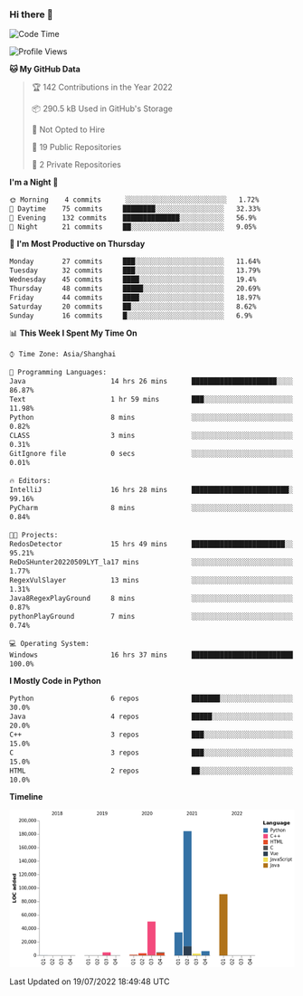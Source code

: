 ### Hi there 👋

<!--START_SECTION:waka-->
![Code Time](http://img.shields.io/badge/Code%20Time-0%20secs-blue)

![Profile Views](http://img.shields.io/badge/Profile%20Views-0-blue)

**🐱 My GitHub Data** 

> 🏆 142 Contributions in the Year 2022
 > 
> 📦 290.5 kB Used in GitHub's Storage 
 > 
> 🚫 Not Opted to Hire
 > 
> 📜 19 Public Repositories 
 > 
> 🔑 2 Private Repositories  
 > 
**I'm a Night 🦉** 

```text
🌞 Morning    4 commits      ░░░░░░░░░░░░░░░░░░░░░░░░░   1.72% 
🌆 Daytime    75 commits     ████████░░░░░░░░░░░░░░░░░   32.33% 
🌃 Evening    132 commits    ██████████████░░░░░░░░░░░   56.9% 
🌙 Night      21 commits     ██░░░░░░░░░░░░░░░░░░░░░░░   9.05%

```
📅 **I'm Most Productive on Thursday** 

```text
Monday       27 commits     ███░░░░░░░░░░░░░░░░░░░░░░   11.64% 
Tuesday      32 commits     ███░░░░░░░░░░░░░░░░░░░░░░   13.79% 
Wednesday    45 commits     ████░░░░░░░░░░░░░░░░░░░░░   19.4% 
Thursday     48 commits     █████░░░░░░░░░░░░░░░░░░░░   20.69% 
Friday       44 commits     ████░░░░░░░░░░░░░░░░░░░░░   18.97% 
Saturday     20 commits     ██░░░░░░░░░░░░░░░░░░░░░░░   8.62% 
Sunday       16 commits     █░░░░░░░░░░░░░░░░░░░░░░░░   6.9%

```


📊 **This Week I Spent My Time On** 

```text
⌚︎ Time Zone: Asia/Shanghai

💬 Programming Languages: 
Java                     14 hrs 26 mins      █████████████████████░░░░   86.87% 
Text                     1 hr 59 mins        ███░░░░░░░░░░░░░░░░░░░░░░   11.98% 
Python                   8 mins              ░░░░░░░░░░░░░░░░░░░░░░░░░   0.82% 
CLASS                    3 mins              ░░░░░░░░░░░░░░░░░░░░░░░░░   0.31% 
GitIgnore file           0 secs              ░░░░░░░░░░░░░░░░░░░░░░░░░   0.01%

🔥 Editors: 
IntelliJ                 16 hrs 28 mins      ████████████████████████░   99.16% 
PyCharm                  8 mins              ░░░░░░░░░░░░░░░░░░░░░░░░░   0.84%

🐱‍💻 Projects: 
RedosDetector            15 hrs 49 mins      ███████████████████████░░   95.21% 
ReDoSHunter20220509LYT_la17 mins             ░░░░░░░░░░░░░░░░░░░░░░░░░   1.77% 
RegexVulSlayer           13 mins             ░░░░░░░░░░░░░░░░░░░░░░░░░   1.31% 
Java8RegexPlayGround     8 mins              ░░░░░░░░░░░░░░░░░░░░░░░░░   0.87% 
pythonPlayGround         7 mins              ░░░░░░░░░░░░░░░░░░░░░░░░░   0.74%

💻 Operating System: 
Windows                  16 hrs 37 mins      █████████████████████████   100.0%

```

**I Mostly Code in Python** 

```text
Python                   6 repos             ███████░░░░░░░░░░░░░░░░░░   30.0% 
Java                     4 repos             █████░░░░░░░░░░░░░░░░░░░░   20.0% 
C++                      3 repos             ███░░░░░░░░░░░░░░░░░░░░░░   15.0% 
C                        3 repos             ███░░░░░░░░░░░░░░░░░░░░░░   15.0% 
HTML                     2 repos             ██░░░░░░░░░░░░░░░░░░░░░░░   10.0%

```


**Timeline**

![Chart not found](https://raw.githubusercontent.com/SuperMaxine/SuperMaxine/main/charts/bar_graph.png) 


 Last Updated on 19/07/2022 18:49:48 UTC
<!--END_SECTION:waka-->

<!--
**SuperMaxine/SuperMaxine** is a ✨ _special_ ✨ repository because its `README.md` (this file) appears on your GitHub profile.

Here are some ideas to get you started:

- 🔭 I’m currently working on ...
- 🌱 I’m currently learning ...
- 👯 I’m looking to collaborate on ...
- 🤔 I’m looking for help with ...
- 💬 Ask me about ...
- 📫 How to reach me: ...
- 😄 Pronouns: ...
- ⚡ Fun fact: ...
-->


